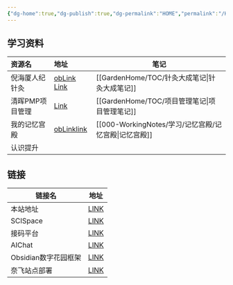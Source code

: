 ```yaml
---
{"dg-home":true,"dg-publish":true,"dg-permalink":"HOME","permalink":"/HOME/","tags":"gardenEntry","dgPassFrontmatter":true}
---
```



## 学习资料

| 资源名          | 地址                                                                                                                                | 笔记             |
|:--------------- |:----------------------------------------------------------------------------------------------------------------------------------- | ---------------- |
| 倪海厦人纪针灸  | [obLink](obsidian://web-open?url=https://www.bilibili.com/video/BV1mD4y1r7Df/) [Link](https://www.bilibili.com/video/BV1mD4y1r7Df/) | [[GardenHome/TOC/针灸大成笔记\|针灸大成笔记]] |
| 清晖PMP项目管理 | [Link](https://app5dvjrqzs8379.h5.xiaoeknow.com/homepage/10)                                                                        | [[GardenHome/TOC/项目管理笔记\|项目管理笔记]] |
| 我的记忆宫殿    | [obLink](obsidian://web-open?url=https://www.bilibili.com/video/BV1SB4y1y75P/)[link](https://www.bilibili.com/video/BV1SB4y1y75P/)  | [[000-WorkingNotes/学习/记忆宫殿/记忆宫殿\|记忆宫殿]]     |
| 认识提升        |                                                                                                                                     |                  |


## 链接

| 链接名               | 地址                                 |
| -------------------- | ------------------------------------ |
| 本站地址             | [LINK](https://garden.taotechip.com) |
| SCISpace             | [LINK](https://typeset.io/)          |
| 接码平台             | [LINK](https://sms-activate.org/cn)  |
| AIChat               | [LINK](https://chat.openai.com/chat) |
| Obsidian数字花园框架 | [LINK](https://dg-docs.ole.dev/)     |
| 奈飞站点部署         | [LINK](https://app.netlify.com)      |
